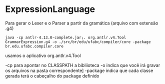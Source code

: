 # ExpressionLanguage
Para gerar o Lexer e o Parser a partir da gramática (arquivo com extensão .g4)

`java -cp antlr-4.13.0-complete.jar;. org.antlr.v4.Tool GrammarExpression.g4 -o ./src/br/edu/ufabc/compiler/core -package br.edu.ufabc.compiler.core`

usamos o aplicativo org.antlr.v4.Tool


-cp para apontar no CLASSPATH a bibliioteca
-o indica que você irá gravar os arquivos na pasta correspondente]
-package indica que cada classe gerada terá o cabeçalho do package definido
